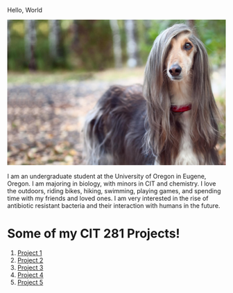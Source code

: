 Hello, World

![Scary!](/images/prettydog.jpg "Beautiful Doggo")

I am an undergraduate student at the University of Oregon in Eugene, Oregon. I am majoring in biology, with minors in CIT and chemistry. I love the outdoors, riding bikes, hiking, swimming, playing games, and spending time with my friends and loved ones. I am very interested in the rise of antibiotic resistant bacteria and their interaction with humans in the future.

Some of my CIT 281 Projects!
======

1. [Project 1](https://github.com/UO-CIT/project-1-samrosenberg)
2. [Project 2](https://github.com/UO-CIT/project-2-samrosenberg)
3. [Project 3](https://github.com/UO-CIT/project-3-samrosenberg)
4. [Project 4](https://github.com/UO-CIT/project-4-samrosenberg)
5. [Project 5](https://github.com/UO-CIT/project-5-samrosenberg)
